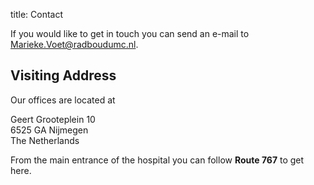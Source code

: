 title: Contact

If you would like to get in touch you can send an e-mail to Marieke.Voet@radboudumc.nl.

## Visiting Address

Our offices are located at 

Geert Grooteplein 10<br>
6525 GA Nijmegen<br>
The Netherlands

From the main entrance of the hospital you can follow **Route 767** to get here.
